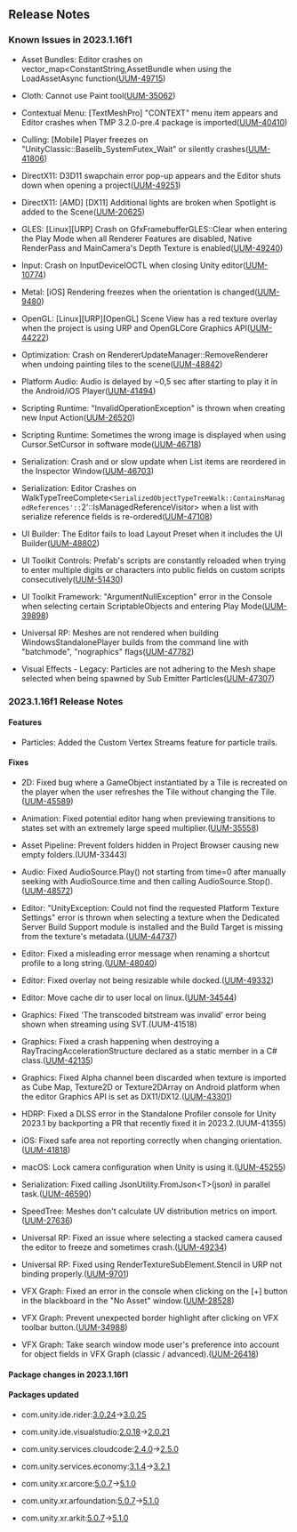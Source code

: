 ## Release Notes

### Known Issues in 2023.1.16f1

-   Asset Bundles: Editor crashes on vector_map\<ConstantString,AssetBundle when using the LoadAssetAsync function([UUM-49715](https://issuetracker.unity3d.com/issues/editor-crashes-on-vector-map-constantstring-assetbundle-when-using-the-loadassetasync-function))

-   Cloth: Cannot use Paint tool([UUM-35062](https://issuetracker.unity3d.com/issues/cloth-cannot-use-paint-tool))

-   Contextual Menu: \[TextMeshPro\] \"CONTEXT\" menu item appears and Editor crashes when TMP 3.2.0-pre.4 package is imported([UUM-40410](https://issuetracker.unity3d.com/issues/textmeshpro-context-menu-item-appears-and-editor-crashes-when-tmp-3-dot-2-0-pre-dot-4-package-is-imported))

-   Culling: \[Mobile\] Player freezes on \"UnityClassic::Baselib_SystemFutex_Wait\" or silently crashes([UUM-41806](https://issuetracker.unity3d.com/issues/android-player-freezes-on-unityclassic-baselib-systemfutex-wait-or-silently-crashes))

-   DirectX11: D3D11 swapchain error pop-up appears and the Editor shuts down when opening a project([UUM-49251](https://issuetracker.unity3d.com/issues/d3d11-swapchain-error-pop-up-appears-and-the-editor-shuts-down-when-opening-a-project))

-   DirectX11: \[AMD\] \[DX11\] Additional lights are broken when Spotlight is added to the Scene([UUM-20625](https://issuetracker.unity3d.com/issues/android-aditional-lights-are-broken-when-built-with-urp))

-   GLES: \[Linux\]\[URP\] Crash on GfxFramebufferGLES::Clear when entering the Play Mode when all Renderer Features are disabled, Native RenderPass and MainCamera\'s Depth Texture is enabled([UUM-49240](https://issuetracker.unity3d.com/issues/linux-urp-crash-on-gfxframebuffergles-clear-when-entering-the-play-mode-when-all-renderer-features-are-disabled-native-renderpass-and-maincameras-depth-texture-is-enabled))

-   Input: Crash on InputDeviceIOCTL when closing Unity editor([UUM-10774](https://issuetracker.unity3d.com/issues/crash-on-inputdeviceioctl-when-closing-unity-editor))

-   Metal: \[iOS\] Rendering freezes when the orientation is changed([UUM-9480](https://issuetracker.unity3d.com/issues/ios-rendering-freezes-when-the-orientation-is-changed))

-   OpenGL: \[Linux\]\[URP\]\[OpenGL\] Scene View has a red texture overlay when the project is using URP and OpenGLCore Graphics API([UUM-44222](https://issuetracker.unity3d.com/issues/linux-urp-opengl-scene-view-has-a-red-texture-overlay-when-the-project-is-using-urp-and-openglcore-graphics-api))

-   Optimization: Crash on RendererUpdateManager::RemoveRenderer when undoing painting tiles to the scene([UUM-48842](https://issuetracker.unity3d.com/issues/crash-on-rendererupdatemanager-removerenderer-when-undoing-painting-tiles-to-the-scene))

-   Platform Audio: Audio is delayed by \~0,5 sec after starting to play it in the Android/iOS Player([UUM-41494](https://issuetracker.unity3d.com/issues/audio-is-delayed-by-05-sec-after-starting-to-play-it-in-the-android-slash-ios-player))

-   Scripting Runtime: \"InvalidOperationException\" is thrown when creating new Input Action([UUM-26520](https://issuetracker.unity3d.com/issues/invalidoperationexception-is-thrown-when-creating-new-input-action))

-   Scripting Runtime: Sometimes the wrong image is displayed when using Cursor.SetCursor in software mode([UUM-46718](https://issuetracker.unity3d.com/issues/sometimes-the-wrong-image-is-displayed-when-using-cursor-dot-setcursor-in-software-mode))

-   Serialization: Crash and or slow update when List items are reordered in the Inspector Window([UUM-46703](https://issuetracker.unity3d.com/issues/crash-and-or-slow-update-when-list-items-are-reordered-in-the-inspector-window))

-   Serialization: Editor Crashes on WalkTypeTreeComplete\<` SerializedObjectTypeTreeWalk::ContainsManagedReferences':: `2\'::IsManagedReferenceVisitor\> when a list with serialize reference fields is re-ordered([UUM-47108](https://issuetracker.unity3d.com/issues/editor-crashes-on-walktypetreecomplete-serializedobjecttypetreewalk-containsmanagedreferences-2-ismanagedreferencevisitor-when-a-list-with-serialize-reference-fields-is-re-ordered))

-   UI Builder: The Editor fails to load Layout Preset when it includes the UI Builder([UUM-48802](https://issuetracker.unity3d.com/issues/the-editor-fails-to-load-layout-preset-when-it-includes-the-ui-builder))

-   UI Toolkit Controls: Prefab\'s scripts are constantly reloaded when trying to enter multiple digits or characters into public fields on custom scripts consecutively([UUM-51430](https://issuetracker.unity3d.com/issues/prefabs-scripts-are-constantly-reloaded-when-trying-to-enter-multiple-digits-or-characters-into-public-fields-on-custom-scripts-consecutively))

-   UI Toolkit Framework: \"ArgumentNullException\" error in the Console when selecting certain ScriptableObjects and entering Play Mode([UUM-39898](https://issuetracker.unity3d.com/issues/argumentnullexception-error-in-the-console-when-selecting-certain-scriptableobjects-and-entering-play-mode))

-   Universal RP: Meshes are not rendered when building WindowsStandalonePlayer builds from the command line with \"batchmode\", \"nographics\" flags([UUM-47782](https://issuetracker.unity3d.com/issues/linux-meshes-are-not-rendered-when-building-windowsstandaloneplayer-builds-from-the-linux-command-line-with-batchmode-nographics-flags))

-   Visual Effects - Legacy: Particles are not adhering to the Mesh shape selected when being spawned by Sub Emitter Particles([UUM-47307](https://issuetracker.unity3d.com/issues/particles-are-not-adhering-to-the-mesh-shape-selected-when-being-spawned-by-sub-emitter-particles))

### 2023.1.16f1 Release Notes

#### Features

-   Particles: Added the Custom Vertex Streams feature for particle trails.

#### Fixes

-   2D: Fixed bug where a GameObject instantiated by a Tile is recreated on the player when the user refreshes the Tile without changing the Tile.([UUM-45589](https://issuetracker.unity3d.com/issues/tilemap-refreshes-gameobjects-when-tile-doesnt-change-when-using-the-player))

-   Animation: Fixed potential editor hang when previewing transitions to states set with an extremely large speed multiplier.([UUM-35558](https://issuetracker.unity3d.com/issues/editor-freezes-when-sub-state-machine-transition-arrow-is-unselected))

-   Asset Pipeline: Prevent folders hidden in Project Browser causing new empty folders.(UUM-33443)

-   Audio: Fixed AudioSource.Play() not starting from time=0 after manually seeking with AudioSource.time and then calling AudioSource.Stop().([UUM-48572](https://issuetracker.unity3d.com/issues/audiosource-starts-playback-from-the-wrong-position-when-setting-the-time-manually))

-   Editor: \"UnityException: Could not find the requested Platform Texture Settings\" error is thrown when selecting a texture when the Dedicated Server Build Support module is installed and the Build Target is missing from the texture\'s metadata.([UUM-44737](https://issuetracker.unity3d.com/issues/unityexception-could-not-find-the-requested-platform-texture-settings-error-is-thrown-when-selecting-a-texture-when-the-dedicated-server-build-support-module-is-installed-and-the-build-target-is-missing-from-the-textures-metadata))

-   Editor: Fixed a misleading error message when renaming a shortcut profile to a long string.([UUM-48040](https://issuetracker.unity3d.com/issues/misleading-error-shown-when-typing-too-many-characters-in-shortcut-profiles-names))

-   Editor: Fixed overlay not being resizable while docked.([UUM-49332](https://issuetracker.unity3d.com/issues/custom-overlay-height-does-not-change-when-trying-to-resize-it-by-dragging-the-bottom-or-the-bottom-left-and-right-corners))

-   Editor: Move cache dir to user local on linux.([UUM-34544](https://issuetracker.unity3d.com/issues/linux-project-opens-with-gicache-errors-in-the-console-when-opening-unity-project-with-a-different-operating-system-user))

-   Graphics: Fixed \'The transcoded bitstream was invalid\' error being shown when streaming using SVT.(UUM-41518)

-   Graphics: Fixed a crash happening when destroying a RayTracingAccelerationStructure declared as a static member in a C# class.([UUM-42135](https://issuetracker.unity3d.com/issues/raytracing-crash-when-the-player-is-closed))

-   Graphics: Fixed Alpha channel been discarded when texture is imported as Cube Map, Texture2D or Texture2DArray on Android platform when the editor Graphics API is set as DX11/DX12.([UUM-43301](https://issuetracker.unity3d.com/issues/alpha-channel-is-discarded-when-texture-is-imported-as-cubemap-on-android-platform))

-   HDRP: Fixed a DLSS error in the Standalone Profiler console for Unity 2023.1 by backporting a PR that recently fixed it in 2023.2.(UUM-41355)

-   iOS: Fixed safe area not reporting correctly when changing orientation.([UUM-41818](https://issuetracker.unity3d.com/issues/ios-screen-dot-safearea-is-incorrectly-updated-when-rotating-the-device))

-   macOS: Lock camera configuration when Unity is using it.([UUM-45255](https://issuetracker.unity3d.com/issues/silicon-freeze-slash-crash-on-dynamicheapallocator-allocate-when-webcam-is-used-in-the-editor-and-in-another-application-at-the-same-time))

-   Serialization: Fixed calling JsonUtility.FromJson&lt;T&gt;(json) in parallel task.([UUM-46590](https://issuetracker.unity3d.com/issues/crash-on-when-memcpy-repmovs-calling-jsonutility-dot-fromjson-on-system-dot-threading-dot-tasks-dot-parallel-dot-for))

-   SpeedTree: Meshes don\'t calculate UV distribution metrics on import.([UUM-27636](https://issuetracker.unity3d.com/issues/speedtree-meshes-dont-calculate-uv-distribution-metrics-on-import))

-   Universal RP: Fixed an issue where selecting a stacked camera caused the editor to freeze and sometimes crash.([UUM-49234](https://issuetracker.unity3d.com/issues/freeze-slash-silent-crash-when-a-gameobject-containing-a-camera-component-is-selected-in-the-hierarchy-in-a-specific-project))

-   Universal RP: Fixed using RenderTextureSubElement.Stencil in URP not binding properly.([UUM-9701](https://issuetracker.unity3d.com/issues/game-view-is-black-when-using-stencil-texture-in-shader))

-   VFX Graph: Fixed an error in the console when clicking on the \[+\] button in the blackboard in the \"No Asset\" window.([UUM-28528](https://issuetracker.unity3d.com/issues/error-nullreferenceexception-object-reference-not-set-to-an-instance-of-an-object-is-thrown-when-adding-a-property-without-having-a-visual-effect-graph-created))

-   VFX Graph: Prevent unexpected border highlight after clicking on VFX toolbar button.([UUM-34988](https://issuetracker.unity3d.com/issues/question-mark-ui-button-stays-selected-after-clicking))

-   VFX Graph: Take search window mode user\'s preference into account for object fields in VFX Graph (classic / advanced).([UUM-26418](https://issuetracker.unity3d.com/issues/advanced-search-engine-is-opened-when-classic-search-engine-is-selected-when-using-visual-effects-graph))

#### Package changes in 2023.1.16f1

#### Packages updated

-   com.unity.ide.rider:[3.0.24](https://docs.unity3d.com/Packages/com.unity.ide.rider@3.0//changelog/CHANGELOG.html)&#x2192;[3.0.25](https://docs.unity3d.com/Packages/com.unity.ide.rider@3.0//changelog/CHANGELOG.html)

-   com.unity.ide.visualstudio:[2.0.18](https://docs.unity3d.com/Packages/com.unity.ide.visualstudio@2.0//changelog/CHANGELOG.html)&#x2192;[2.0.21](https://docs.unity3d.com/Packages/com.unity.ide.visualstudio@2.0//changelog/CHANGELOG.html)

-   com.unity.services.cloudcode:[2.4.0](https://docs.unity3d.com/Packages/com.unity.services.cloudcode@2.4//changelog/CHANGELOG.html)&#x2192;[2.5.0](https://docs.unity3d.com/Packages/com.unity.services.cloudcode@2.5//changelog/CHANGELOG.html)

-   com.unity.services.economy:[3.1.4](https://docs.unity3d.com/Packages/com.unity.services.economy@3.1//changelog/CHANGELOG.html)&#x2192;[3.2.1](https://docs.unity3d.com/Packages/com.unity.services.economy@3.2//changelog/CHANGELOG.html)

-   com.unity.xr.arcore:[5.0.7](https://docs.unity3d.com/Packages/com.unity.xr.arcore@5.0//changelog/CHANGELOG.html)&#x2192;[5.1.0](https://docs.unity3d.com/Packages/com.unity.xr.arcore@5.1//changelog/CHANGELOG.html)

-   com.unity.xr.arfoundation:[5.0.7](https://docs.unity3d.com/Packages/com.unity.xr.arfoundation@5.0//changelog/CHANGELOG.html)&#x2192;[5.1.0](https://docs.unity3d.com/Packages/com.unity.xr.arfoundation@5.1//changelog/CHANGELOG.html)

-   com.unity.xr.arkit:[5.0.7](https://docs.unity3d.com/Packages/com.unity.xr.arkit@5.0//changelog/CHANGELOG.html)&#x2192;[5.1.0](https://docs.unity3d.com/Packages/com.unity.xr.arkit@5.1//changelog/CHANGELOG.html)
